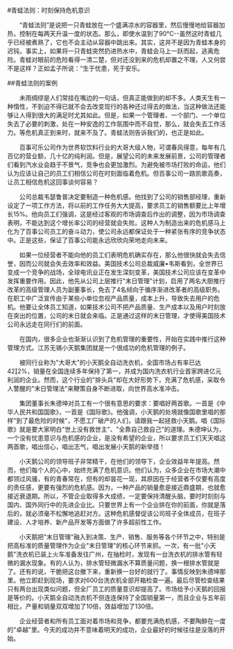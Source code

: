 #青蛙法则：时刻保持危机意识

　　“青蛙法则”是说把一只青蛙放在一个盛满凉水的容器里，然后慢慢地给容器加热，控制在每两天升温一度的状态。那么，即使水温到了90°C--虽然这时青蛙几乎已经被煮熟了，它也不会主动从容器中跳出来。其实，这并不是因为青蛙本身的迟钝，事实上，如果将一只青蛙突然扔进热水中，青蛙会马上一跃而起，逃离危险。青蛙对眼前的危险看得一清二楚，但对还没到来的危机却置之不理。人又何尝不是这样？正如孟子所说：“生于忧患，死于安乐。

##青蛙法则的案例

　　未雨绸缪是人们常挂在嘴边的一句话，但真正能做到的却不多。人类天生有一种惰性，不到迫不得已就不会去改变现行的各种还过得去的做法，当这种做法还能够让人得到很大的满足时尤其如此。但是，如果一个管理者、一个部门、一个单位失去了必要的刺激，处在一种安逸的工作氛围中而不自觉，那么，就会失去工作活力。等危机真正到来时，就来不及了。青蛙法则告诉我们的，也正是如此。

　　百事可乐公司作为世界软饮料行业的大哥大级人物，可谓春风得意，每年有几百亿的营业额，几十亿的纯利润。但是，展望公司的未来发展前景，公司的管理者们看到汽水业会趋于不景气，竞争也会更加激烈。为避免被市场打败的命运，他们认为应该让自己的员工们相信公司在时刻面临着危机。但百事公司一路凯歌高奏，让员工相信危机这回事谈何容易？

　　公司总裁韦瑟鲁普决定要制造一种危机感。他找到了公司的销售部经理，重新设定了一项工作方法，将以前的工作任务大大提高，要求员工的销售额要比上年增长15%。他向员工们强调，这是经过客观的市场调查后作出的调整，因为市场调查表明，不能达到这个增长率公司的经营就会失败。这种人为制造出来的危机感马上化为了百事公司员工的奋斗动力，使公司永远都保证处于一种紧张有序的竞争状态中。正是这些，保证了百事公司能永远欣欣向荣地走向未来。

　　如果一位经营者不能向他的员工们表明危机确实存在，那么他很快就会失去信誉，因而公司就会失去效率和效益。美国技术公司总裁威廉•韦斯看到，全世界已变成一个竞争的战场，全球电讯业正在发生深刻变革，美国技术公司应该在变革中发挥重要作用。因此，他先从公司上层推行"末日管理"计划，启用了两名大胆推行改革的高级管理人员为副董事长，免去了4名倾向于循序渐进改革者的高级职务。在职工中广泛宣传由于某些小单位忽视产品质量，成本上升，导致失去用户的危机。他要让全体员工知道，如果技术公司不把产品质量、生产成本以及用户时刻放在突出的位置，公司的末日就会来临。正是通过这样的末日管理，才使得美国技术公司永远走在同行们的前面。

　　在国内，很多企业也渐渐认识到了危机管理的重要性，开始在实践中推行这种管理方式。江苏无锡小天鹅集团就是一个很成功的危机管理的例子。

　　被同行业称为"大哥大"的小天鹅全自动洗衣机，全国市场占有率已达422%，销量在全国连续多年保持了第一，并成为国内洗衣机行业首家跨进亿元利润的企业。然而，这个行业的"排头兵"却在大好形势下，充满了危机感，采取令人警醒的"末日管理法"来鞭策自身不断进取，向世界高水准冲击。

　　集团董事长朱德坤对员工有一个很有意思的要求：要唱好两首歌。一首是《中华人民共和国国歌》，一首是《国际歌》。他强调，小天鹅的处境就像国歌里唱的那样"到了最危险的时候"，不愿工厂破产的人们，请跟我一起拯救小天鹅。唱《国际歌》就是要大家明白"世上没有救世主"、"全靠自己救自己"的道理。朱德坤认为，一个没有忧患意识与危机感的企业，是没有希望的企业，所以要求员工们天天唱这两首歌，唱出信心，唱出志气，唱出发展小天鹅的新举措！

　　小天鹅公司的领导班子非常精干，在他们的领导下，企业效益年年提高。然而，他们每个人的心中，始终充满了危机意识。他们认为，众多企业在市场大潮中都领过风骚，有的青春常在，但有的却昙花一现，其原因在于经营者不仅要有高度的责任感，更要有强烈的危机感。因为，一种产品的销量愈是接近鼎盛期，也就愈接近衰退期。所以，不管企业取得多大成绩，一定要保持清醒头脑，要时时刻刻与国内、国外同行中的先进企业比。只要世界上有一个企业排在你的前面，你就是落后的，就必须毫不松懈地追赶对方。这种危机感督促该公司班子全体成员，在班子建设、人才培养、新产品开发等方面做了许多超前性工作。

　　小天鹅把"末日管理"融入到决策、生产、销售、服务等各个环节之中，特别是把高标准的质量管理作为企业"末日管理"的核心环节来抓。一次，有一批"小天鹅"洗衣机已装上火车准备发往广州，在抽检时，发现有一台洗衣机的排水管有轻微的漏水现象。有的人认为，排水管轻微漏水不算质量问题，换一根排水管就是了。还有的说，干脆把这台撤下来，重新换一台好的就行了。事情反映到朱德坤那里。他立即赶到现场，要求对600台洗衣机全部开箱检查一遍。最后尽管检查结果只有两台出现类似问题，但全厂员工的质量意识却提高了。市场给予小天鹅的回报是等价的。小天鹅全自动洗衣机不但连连保持了全国销量第一，而且企业与五年前相比，产量和销量双双增加了10倍，效益增加了130倍。

　　企业经营者和所有员工面对着市场和竞争，都要充满危机感，不要陶醉在一度的"卓越"里。今天的成功并不意味着明天的成功，企业最好的时候往往是没落的开始。

